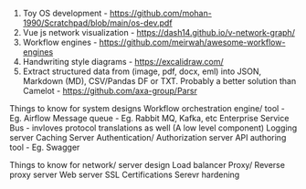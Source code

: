 1) Toy OS development - https://github.com/mohan-1990/Scratchpad/blob/main/os-dev.pdf
2) Vue js network visualization - https://dash14.github.io/v-network-graph/
3) Workflow engines - https://github.com/meirwah/awesome-workflow-engines
4) Handwriting style diagrams - https://excalidraw.com/
5) Extract structured data from (image, pdf, docx, eml) into JSON, Markdown (MD), CSV/Pandas DF or TXT. Probably a better solution than Camelot - https://github.com/axa-group/Parsr

Things to know for system designs
  Workflow orchestration engine/ tool - Eg. Airflow
  Message queue - Eg. Rabbit MQ, Kafka, etc
  Enterprise Service Bus - invloves protocol translations as well (A low level component)
  Logging server
  Caching Server
  Authentication/ Authorization server
  API authoring tool - Eg. Swagger
  
Things to know for network/ server design
  Load balancer
  Proxy/ Reverse proxy server
  Web server
  SSL Certifications
  Serevr hardening
  
  
